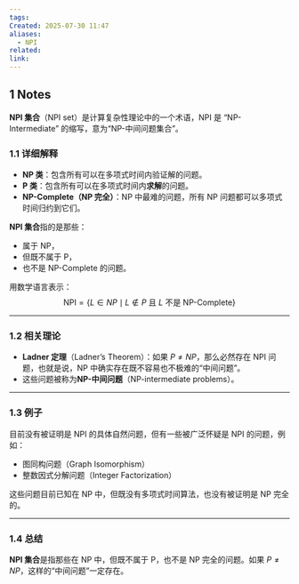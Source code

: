 ```yaml
---
tags: 
Created: 2025-07-30 11:47
aliases:
  - NPI
related: 
link:
---
```

## 1 Notes

**NPI 集合**（NPI set）是计算复杂性理论中的一个术语，NPI 是 “NP-Intermediate” 的缩写，意为“NP-中间问题集合”。

### 1.1 详细解释

- **NP 类**：包含所有可以在多项式时间内验证解的问题。
- **P 类**：包含所有可以在多项式时间内**求解**的问题。
- **NP-Complete（NP 完全）**：NP 中最难的问题，所有 NP 问题都可以多项式时间归约到它们。

**NPI 集合**指的是那些：
- 属于 NP，
- 但既不属于 P，
- 也不是 NP-Complete 的问题。

用数学语言表示：
$$
\text{NPI} = \{ L \in NP \mid L \notin P \text{ 且 } L \text{ 不是 NP-Complete} \}
$$

---

### 1.2 相关理论

- **Ladner 定理**（Ladner’s Theorem）：如果 $P \neq NP$，那么必然存在 NPI 问题，也就是说，NP 中确实存在既不容易也不极难的“中间问题”。
- 这些问题被称为**NP-中间问题**（NP-intermediate problems）。

---

### 1.3 例子

目前没有被证明是 NPI 的具体自然问题，但有一些被广泛怀疑是 NPI 的问题，例如：
- 图同构问题（Graph Isomorphism）
- 整数因式分解问题（Integer Factorization）

这些问题目前已知在 NP 中，但既没有多项式时间算法，也没有被证明是 NP 完全的。

---

### 1.4 总结

**NPI 集合**是指那些在 NP 中，但既不属于 P，也不是 NP 完全的问题。如果 $P \neq NP$，这样的“中间问题”一定存在。